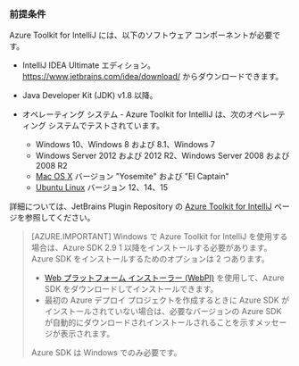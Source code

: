 ### 前提条件

Azure Toolkit for IntelliJ には、以下のソフトウェア コンポーネントが必要です。

* IntelliJ IDEA Ultimate エディション。<https://www.jetbrains.com/idea/download/> からダウンロードできます。

* Java Developer Kit (JDK) v1.8 以降。

* オペレーティング システム - Azure Toolkit for IntelliJ は、次のオペレーティング システムでテストされています。
    * Windows 10、Windows 8 および 8.1、Windows 7
    * Windows Server 2012 および 2012 R2、Windows Server 2008 および 2008 R2
    * [Mac OS X](http://www.apple.com/osx) バージョン "Yosemite" および "El Captain"
    * [Ubuntu Linux](http://www.ubuntu.com) バージョン 12、14、15

詳細については、JetBrains Plugin Repository の [Azure Toolkit for IntelliJ](https://plugins.jetbrains.com/plugin/8053) ページを参照してください。

> [AZURE.IMPORTANT] Windows で Azure Toolkit for IntelliJ を使用する場合は、Azure SDK 2.9 1 以降をインストールする必要があります。Azure SDK をインストールするためのオプションは 2 つあります。
> 
> * [Web プラットフォーム インストーラー (WebPI)](http://go.microsoft.com/fwlink/?LinkID=252838) を使用して、Azure SDK をダウンロードしてインストールできます。
> * 最初の Azure デプロイ プロジェクトを作成するときに Azure SDK がインストールされていない場合は、必要なバージョンの Azure SDK が自動的にダウンロードされインストールされることを示すメッセージが表示されます。
> 
> Azure SDK は Windows でのみ必要です。

<!---HONumber=AcomDC_0706_2016-->